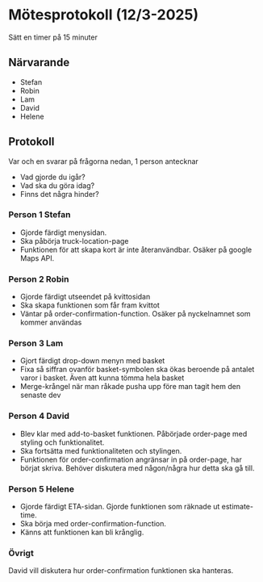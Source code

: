 # Mötesprotokoll (12/3-2025)

Sätt en timer på 15 minuter

## Närvarande

-   Stefan
-   Robin
-   Lam
-   David
-   Helene

## Protokoll

Var och en svarar på frågorna nedan, 1 person antecknar

-   Vad gjorde du igår?
-   Vad ska du göra idag?
-   Finns det några hinder?

### Person 1 Stefan

-   Gjorde färdigt menysidan.
-   Ska påbörja truck-location-page
-   Funktionen för att skapa kort är inte återanvändbar. Osäker på google Maps API.

### Person 2 Robin

-   Gjorde färdigt utseendet på kvittosidan
-   Ska skapa funktionen som får fram kvittot
-   Väntar på order-confirmation-function. Osäker på nyckelnamnet som kommer användas

### Person 3 Lam

-   Gjort färdigt drop-down menyn med basket
-   Fixa så siffran ovanför basket-symbolen ska ökas beroende på antalet varor i basket. Även att kunna tömma hela basket
-   Merge-krångel när man råkade pusha upp före man tagit hem den senaste dev

### Person 4 David

-   Blev klar med add-to-basket funktionen. Påbörjade order-page med styling och funktionalitet.
-   Ska fortsätta med funktionaliteten och stylingen.
-   Funktionen för order-confirmation angränsar in på order-page, har börjat skriva. Behöver diskutera med någon/några hur detta ska gå till.

### Person 5 Helene

-   Gjorde färdigt ETA-sidan. Gjorde funktionen som räknade ut estimate-time.
-   Ska börja med order-confirmation-function.
-   Känns att funktionen kan bli krånglig.

### Övrigt

David vill diskutera hur order-confirmation funktionen ska hanteras.
